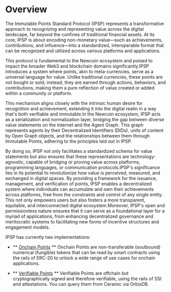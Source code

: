# Overview

The Immutable Points Standard Protocol (IPSP) represents a transformative approach to recognizing and representing value across the digital landscape, far beyond the confines of traditional financial assets. At its core, IPSP is about encoding non-monetary value—such as achievements, contributions, and influence—into a standardized, interoperable format that can be recognized and utilized across various platforms and applications. 

This protocol is fundamental to the Newcoin ecosystem and poised to impact the broader Web3 and blockchain domains significantly.IPSP introduces a system where points, akin to meta-currencies, serve as a universal language for value. Unlike traditional currencies, these points are not bought or sold; instead, they are earned through actions, behaviors, and contributions, making them a pure reflection of value created or added within a community or platform. 

This mechanism aligns closely with the intrinsic human desire for recognition and achievement, extending it into the digital realm in a way that's both verifiable and immutable.In the Newcoin ecosystem, IPSP acts as a serialization and normalization layer, bridging the gap between diverse value statements on the internet and the Agent Graph. This graph represents agents by their Decentralized Identifiers (DIDs), units of content by Open Graph objects, and the relationships between them through Immutable Points, adhering to the principles laid out in IPSP. 

By doing so, IPSP not only facilitates a standardized schema for value statements but also ensures that these representations are technology-agnostic, capable of bridging or proving value across platforms, programming languages, or communication protocols.IPSP's significance lies in its potential to revolutionize how value is perceived, measured, and exchanged in digital spaces. By providing a framework for the issuance, management, and verification of points, IPSP enables a decentralized system where individuals can accumulate and own their achievements across platforms, free from the constraints and control of any single entity. This not only empowers users but also fosters a more transparent, equitable, and interconnected digital ecosystem.Moreover, IPSP's open and permissionless nature ensures that it can serve as a foundational layer for a myriad of applications, from enhancing decentralized governance and meritocratic systems to facilitating new forms of incentive structures and engagement models. 

IPSP has currently two implementations:

- ** [Onchain Points](https://developer.newcoin.org/docs/ipsp/onchain-points/) **
Onchain Points are non-transferable (soulbound) numerical (fungible) tokens that can be read by smart contracts using the rails of ERC-20 to unlock a wide range of use cases for onchain applications.

- ** [Verifiable Points](https://developer.newcoin.org/docs/ipsp/verifiable-points/) **
Verifiable Points are offchain but cryptographically signed and therefore verifiable, using the rails of SSI and attestations. You can query them from Ceramic via OrbisDB.
